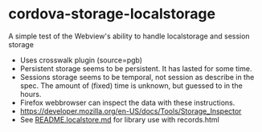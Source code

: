 # cordova-storage-localstorage
A simple test of the Webview's ability to handle localstorage and session storage

- Uses crosswalk plugin (source=pgb)
- Persistent storage seems to be persistent. It has lasted for some time.
- Sessions storage seems to be temporal, not session as describe in the spec. The amount of (fixed) time is unknown, but guessed to in the hours.
- Firefox webbrowser can inspect the data with these instructions.
- https://developer.mozilla.org/en-US/docs/Tools/Storage_Inspector
- See [README.localstore.md](README.localstore.md) for library use with records.html